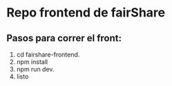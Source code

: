 # Repo frontend de fairShare
## Pasos para correr el front: 
1. cd fairshare-frontend.
1. npm install 
1. npm run dev.
1. listo

